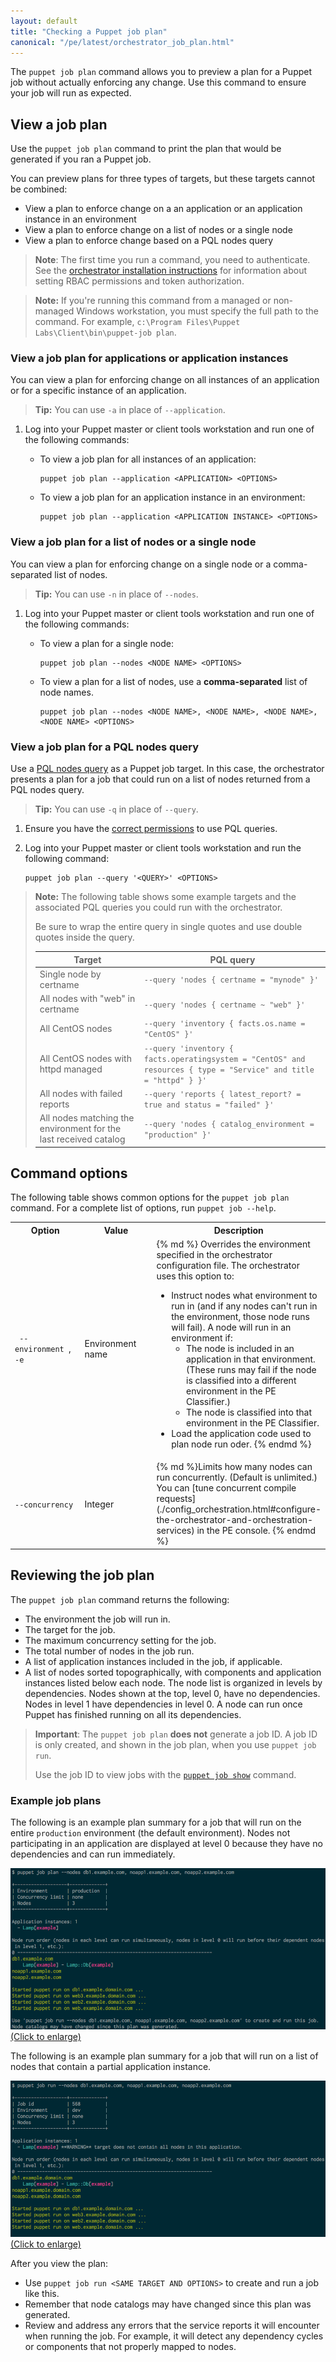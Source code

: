 ```yaml
---
layout: default
title: "Checking a Puppet job plan"
canonical: "/pe/latest/orchestrator_job_plan.html"
---
```


The `puppet job plan` command allows you to preview a plan for a Puppet job without actually enforcing any change. Use this command to ensure your job will run as expected. 
 
## View a job plan

Use the `puppet job plan` command to print the plan that would be generated if you ran a Puppet job.

You can preview plans for three types of targets, but these targets cannot be combined:

- View a plan to enforce change on a an application or an application instance in an environment
- View a plan to enforce change on a list of nodes or a single node
- View a plan to enforce change based on a PQL nodes query 

>**Note**: The first time you run a command, you need to authenticate. See the [orchestrator installation instructions](./orchestrator_install.html#setting-pe-rbac-permissions-and-token-authentication-for-puppet-orchestrator) for information about setting RBAC permissions and token authorization.

>**Note:** If you're running this command from a managed or non-managed Windows workstation, you must specify the full path to the command. For example, `c:\Program Files\Puppet Labs\Client\bin\puppet-job plan`.
    
### View a job plan for applications or application instances

You can view a plan for enforcing change on all instances of an application or for a specific instance of an application.

>**Tip:** You can use `-a` in place of `--application`.

1. Log into your Puppet master or client tools workstation and run one of the following commands:

   - To view a job plan for all instances of an application:
     
     ~~~
     puppet job plan --application <APPLICATION> <OPTIONS>
     ~~~
    
   - To view a job plan for an application instance in an environment:
   
     ~~~
     puppet job plan --application <APPLICATION INSTANCE> <OPTIONS>
     ~~~
      
### View a job plan for a list of nodes or a single node

You can view a plan for enforcing change on a single node or a comma-separated list of nodes.

>**Tip:** You can use `-n` in place of `--nodes`.

1. Log into your Puppet master or client tools workstation and run one of the following commands:

   - To view a plan for a single node:
     
     ~~~
     puppet job plan --nodes <NODE NAME> <OPTIONS>
     ~~~
   
   - To view a plan for a list of nodes, use a **comma-separated** list of node names. 
   
     ~~~
     puppet job plan --nodes <NODE NAME>, <NODE NAME>, <NODE NAME>, <NODE NAME> <OPTIONS>
     ~~~
    
### View a job plan for a PQL nodes query

Use a [PQL nodes query]({{puppetdb}}/api/query/tutorial-pql.html) as a Puppet job target. In this case, the orchestrator presents a plan for a job that could run on a list of nodes returned from a PQL nodes query.

>**Tip:** You can use `-q` in place of `--query`.

1. Ensure you have the [correct permissions](./orchestrator_install.html#setting-rbac-permissions) to use PQL queries.

2. Log into your Puppet master or client tools workstation and run the following command:

   ~~~
   puppet job plan --query '<QUERY>' <OPTIONS>
   ~~~

> **Note:** The following table shows some example targets and the associated PQL queries you could run with the orchestrator.
>
>Be sure to wrap the entire query in single quotes and use double quotes inside the query.
>
>Target      | PQL query |
>------------|-----------|
>Single node by certname | `--query 'nodes { certname = "mynode" }'`
>All nodes with "web" in certname | `--query 'nodes { certname ~ "web" }'`
>All CentOS nodes | `--query 'inventory { facts.os.name = "CentOS" }'`
>All CentOS nodes with httpd managed | `--query 'inventory { facts.operatingsystem = "CentOS" and resources { type = "Service" and title = "httpd" } }'`
>All nodes with failed reports | `--query 'reports { latest_report? = true and status = "failed" }'` 
>All nodes matching the  environment for the last received catalog | `--query 'nodes { catalog_environment = "production" }'`
   
## Command options

The following table shows common options for the `puppet job plan` command. For a complete list of options, run `puppet job --help`.

<table>
  <tr>
   <th> Option </th>
   <th> Value </th>
   <th> Description </th>
  </tr>
 <tr>
   <td width="175"> <code> --environment </code>, <code> -e </code></td>
   <td width="175"> Environment name </td>
   <td>
{% md %}
Overrides the environment specified in the orchestrator configuration file. The orchestrator uses this option to:

* Instruct nodes what environment to run in (and if any nodes can't run in the environment, those node runs will fail). A node will run in an environment if:
    * The node is included in an application in that environment. (These runs may fail if the node is classified into a different environment in the PE Classifier.)
    * The node is classified into that environment in the PE Classifier.
* Load the application code used to plan node run oder.
{% endmd %}
   </td>
</tr>
 <tr>
   <td width="175"> <code>--concurrency</code> </td>
   <td width="175"> Integer </td>
   <td>
   {% md %}Limits how many nodes can run concurrently. (Default is unlimited.) You can [tune concurrent compile requests](./config_orchestration.html#configure-the-orchestrator-and-orchestration-services) in the PE console. {% endmd %}</td>
 </tr>
</table>
   
## Reviewing the job plan

The `puppet job plan` command returns the following:

- The environment the job will run in.
- The target for the job.
- The maximum concurrency setting for the job.
- The total number of nodes in the job run.
- A list of application instances included in the job, if applicable.
- A list of nodes sorted topographically, with components and application instances listed below each node. The node list is organized in levels by dependencies. Nodes shown at the top, level 0, have no dependencies. Nodes in level 1 have dependencies in level 0. A node can run once Puppet has finished running on all its dependencies.

>**Important**: The `puppet job plan` **does not** generate a job ID. A job ID is only created, and shown in the job plan, when you use `puppet job run`.
>
>Use the job ID to view jobs with the [`puppet job show`](./orchestrator_job_status_view.html) command.

### Example job plans

The following is an example plan summary for a job that will run on the entire `production` environment (the default environment). Nodes not participating in an application are displayed at level 0 because they have no dependencies and can run immediately.

<a href="./images/orchestrator_job_plan.png"><img src="./images/orchestrator_job_plan.png" alt="Job Plan" title="Click to enlarge"> (Click to enlarge)</a>

The following is an example plan summary for a job that will run on a list of nodes that contain a partial application instance.

<a href="./images/orchestrator_job_run.png"><img src="./images/orchestrator_job_run.png" alt="Job Plan" title="Click to enlarge"> (Click to enlarge)</a>

After you view the plan:

- Use `puppet job run <SAME TARGET AND OPTIONS>` to create and run a job like this.
- Remember that node catalogs may have changed since this plan was generated.
- Review and address any errors that the service reports it will encounter when running the job. For example, it will detect any dependency cycles or components that not properly mapped to nodes.

